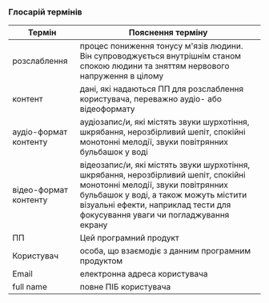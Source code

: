 ### Глосарій термінів
|Термін|Пояснення терміну|
|---------|-----------------|
|розслаблення |процес пониження тонусу м'язів людини. Він супроводжується внутрішнім станом спокою людини та зняттям нервового напруження в цілому|
|контент |дані, які надаються ПП для розслаблення користувача, переважно аудіо- або відеоформату |
|аудіо-формат контенту| аудіозапис/и, які містять звуки шурхотіння, шкрябання, нерозбірливий шепіт, спокійні монотонні мелодії, звуки повітрянних бульбашок у воді|
|відео-формат контенту| відеозапис/и, які містять звуки шурхотіння, шкрябання, нерозбірливий шепіт, спокійні монотонні мелодії, звуки повітрянних бульбашок у воді, а також можуть містити візуальні ефекти, наприклад тести для фокусування уваги чи погладжування екрану|
|ПП|Цей програмний продукт|
|Користувач| особа, що взаємодіє з данним програмним продуктом|
|Email|електронна адреса користувача|
|full name| повне ПІБ користувача
